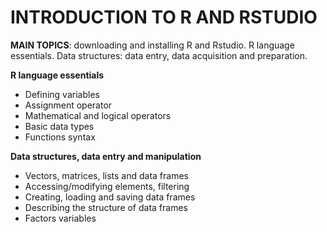 # INTRODUCTION TO R AND RSTUDIO


**MAIN TOPICS**: downloading and installing R and Rstudio. R language essentials. Data structures: data entry, data acquisition and preparation.

**R language essentials**

- Defining variables
- Assignment operator
- Mathematical and logical operators
- Basic data types
- Functions syntax

**Data structures, data entry and manipulation**

- Vectors, matrices, lists and data frames
- Accessing/modifying elements, filtering
- Creating, loading and saving data frames
- Describing the structure of data frames
- Factors variables
 


